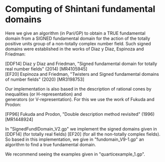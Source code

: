 # Computing of Shintani fundamental domains
Here we give an algorithm (in Pari/GP) to obtain a TRUE fundamental domain from a SIGNED fundamental domain for the action of the totally positive units group of a non-totally complex number field. Such signed domains were established in the works of Diaz y Diaz, Espinoza and Friedman:

[DDF14] Diaz y Diaz and Friedman, "Signed fundamental domain for totally real number fields" (2014)  [MR4105945]    
[EF20] Espinoza and Friedman, "Twisters and Signed fundamental domains of number fields" (2020)  [MR3198753]        

 Our implementation is also based in the description of rational cones by inequalities (or H-representation) and    
 generators (or V-representation). For this we use the work of Fukuda and Prodon:   
 
 [FP96] Fukuda and Prodon, "Double description method revisited" (1996)  [MR1448924]  

In "SignedFundlDomain_V2.gp" we implement the signed domains given in [DDF14] (for totally real fields) [EF20] (for all the non-totally complex fields).
So based in this implementation, we give in "fundomain_V9-1.gp" an algorithm to find a true fundamental domain.

We recommend seeing the examples given in "quarticexample_1.gp".
